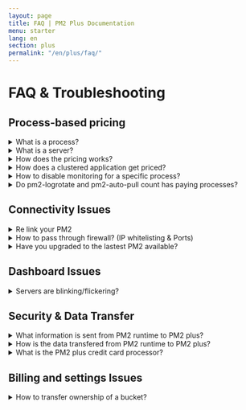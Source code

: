 ```yaml
---
layout: page
title: FAQ | PM2 Plus Documentation
menu: starter
lang: en
section: plus
permalink: "/en/plus/faq/"
---
```


# FAQ & Troubleshooting

## Process-based pricing

<details>
<summary markdown="span">What is a process?</summary>
A process is an entry in the process list. Display all your process on a server with `pm2 ls`.
</details>

<details>
<summary markdown="span">What is a server?</summary>
A server represents one linked PM2 instance. You can have as much server as you want, only the total number of processes is taken into account for the pricing.
</details>

<details>
<summary markdown="span">How does the pricing works?</summary>
If you have a pro_8 plan, you can have 8 processes monitored.

You can have 8 servers with 1 process on each or 1 server with 8 processes. Only the sum of all processes monitored is taken into account.
</details>

<details>
<summary markdown="span">How does a clustered application get priced?</summary>
When you use the cluster mode (with `pm2 start -i max`) each instance is counted as a process and the same rule is applied. If you start 4 instances of the same application, 4 processes are counted.
</details>

<details>
<summary markdown="span">How to disable monitoring for a specific process?</summary>
You can then use the command `pm2 unmonitor [APP_NAME|ID]` to stop monitoring a process with PM2 Plus.
`pm2 ls` will display a red dot indicating the application will not be monitored by PM2 Plus.
If you want to monitor the process again use `pm2 monitor [APP_NAME|ID]`.
</details>

<details>
<summary markdown="span">Do pm2-logrotate and pm2-auto-pull count has paying processes?</summary>
No, these two modules are free and are not counted has paying processes.
</details>

## Connectivity Issues

<details>
<summary markdown="span">Re link your PM2</summary>
Re-Run `pm2 link` on your server and refresh your browser.
</details>

<details>
<summary markdown="span">How to pass through firewall? (IP whitelisting & Ports)</summary>
  
Starting from PM2 3.2, we changed the networking connection by using a direct Websocket connection to our server on the port 443, so you only need OUTBOUND on port 443 TCP open. If you are using an older version, we of course advise to update but the port that you need to open is 443 (HTTPS outbound) so verify everything is allowed on your firewall.

You also may need to whitelist IPs, please allow those listed here: [https://ips.cloud.pm2.io](https://ips.cloud.pm2.io)
</details>

<details>
<summary markdown="span">Have you upgraded to the lastest PM2 available?</summary>
[Updating PM2](https://pm2.io/doc/en/runtime/guide/installation/#update)
</details>

## Dashboard Issues

<details>
<summary markdown="span">Servers are blinking/flickering?</summary>
Make sure that each PM2 runtime has a different name when linking to PM2 plus via:

```
$ pm2 plus xxxx yyyy [SERVER_NAME]
````

Also make sure you have only one PM2 instance launched `ps -ax | grep PM2`
</details>

## Security & Data Transfer

<details>
<summary markdown="span">What information is sent from PM2 runtime to PM2 plus?</summary>
- **Process**: pm_id, pid, app name, restart_time, created_at, watch mode, uptime, cpu, memory, NODE_ENV, versioning informations, custom actions, custom metrics
- **Server**: Hostname, internal ip, server_name, load average, free mem, used mem, cpu infos, username, platform, pm2_version, pm2_agent_version, node version
</details>

<details>
<summary markdown="span">How is the data transfered from PM2 runtime to PM2 plus?</summary>
Data is ciphered while transfered into network (HTTPS and AES256). Data stored in database is normalized but each bucket has his own database (with database name ciphered).
</details>

<details>
<summary markdown="span">What is the PM2 plus credit card processor?</summary>
We use Stripe as our payment system, we never store any informations about credit cards used on PM2 plus.
</details>

## Billing and settings Issues

<details>
<summary markdown="span">How to transfer ownership of a bucket?</summary>
To Transfer ownership, you must create a free account with the next owner email and add credit card details.

Then with the current owner email, you must connect to the concerned bucket and in the Settings menu, in General, you must click on the Action TRANSFER OWNERSHIP and enter the next owner email.

The new owner will be notified by email and the bucket will be from now on locked to his email and credit card details as the owner.
To fix this:

```
# Server 1
$ pm2 link <private_id> <public_id> server1

# Server 2
$ pm2 link <private_id> <public_id> server2
```
</details>
